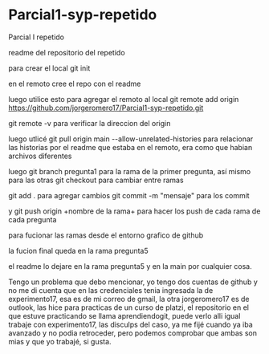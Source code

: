 # Parcial1-syp-repetido
Parcial I repetido

readme del repositorio del repetido

para crear el local
git init

en el remoto cree el repo con el readme

luego utilice esto para agregar el remoto al local
git remote add origin https://github.com/jorgeromero17/Parcial1-syp-repetido.git

git remote -v para verificar la direccion del origin

luego utlicé 
git pull origin main --allow-unrelated-histories
para relacionar las historias por el readme que estaba en el remoto, era como que habian archivos diferentes

luego git branch pregunta1 para la rama de la primer pregunta, así mismo para las otras
git checkout para cambiar entre ramas
 
git add . para agregar cambios
git commit -m "mensaje" para los commit

y git push origin +nombre de la rama+ para hacer los push de cada rama de cada pregunta

para fucionar las ramas desde el entorno grafico de github

la fucion final queda en la rama pregunta5

el readme lo dejare en la rama pregunta5 y en la main por cualquier cosa.

Tengo un problema que debo mencionar, yo tengo dos cuentas de github y no me di cuenta que en las credenciales tenia ingresada la de experimento17, esa es de mi correo 
de gmail, la otra jorgeromero17 es de outlook, las hice para practicas de un curso de platzi, el repositorio en el que estuve practicando se llama aprendiendogit, puede verlo
alli igual trabaje con experimento17, las disculps del caso, ya me fijé cuando ya iba avanzado y no podia retroceder, pero podemos comprobar que ambas son mias y que yo trabajé, si gusta.
